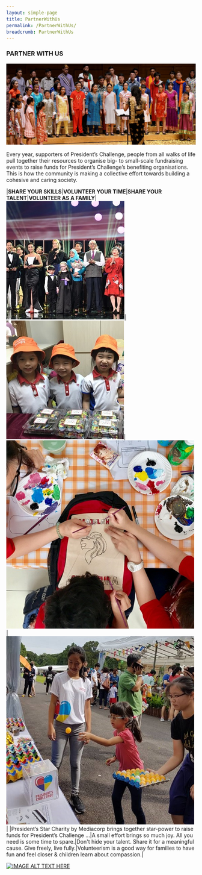 ```yaml
---
layout: simple-page
title: PartnerWithUs
permalink: /PartnerWithUs/
breadcrumb: PartnerWithUs
---
```


### PARTNER WITH US

![Partner With Us Banner](/images/p-w-us6.jpg "Partner With Us Banner")

Every year, supporters of President’s Challenge, people from all walks of life pull together their resources to organise big- to small-scale fundraising events to raise funds for President’s Challenge’s benefiting organisations. This is how the community is making a collective effort towards building a cohesive and caring society.

|**SHARE YOUR SKILLS**|**VOLUNTEER YOUR TIME**|**SHARE YOUR TALENT**|**VOLUNTEER AS A FAMILY**|
![Partner Story 1](/images/President-s-Star-Charity.jpg "Partner Story 1")|![Partner Story 2](/images/PCF-Eunos_2.jpg "Partner Story 2")|![Partner Story 3](/images/PA.jpg "Partner Story 3")|![Partner Story 4](/images/Partner-Story4.jpg "Partner Story 4")|
|President’s Star Charity by Mediacorp brings together star-power to raise funds for President’s Challenge ...|A small effort brings so much joy. All you need is some time to spare.|Don't hide your talent. Share it for a meaningful cause. Give freely, live fully.|Volunteerism is a good way for families to have fun and feel closer & children learn about compassion.|

[![IMAGE ALT TEXT HERE](http://img.youtube.com/vi/aimBFH3b3gI/0.jpg)](http://www.youtube.com/watch?v=aimBFH3b3gI)

